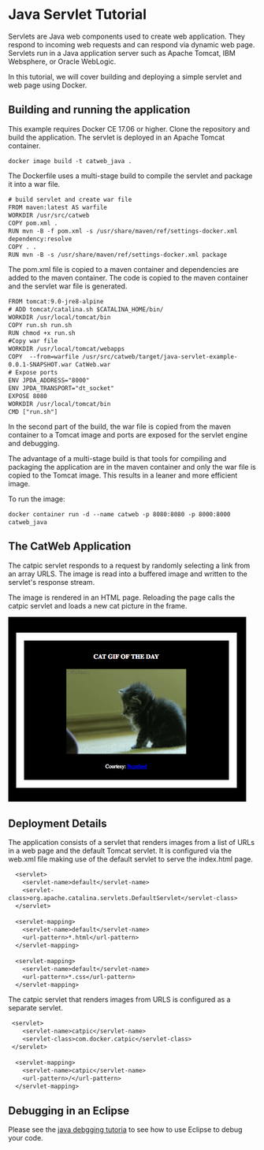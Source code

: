 # Java Servlet Tutorial

Servlets are Java web components used to create web application. They respond to incoming web requests and can respond via dynamic web page. Servlets run in a Java application server such as Apache Tomcat, IBM Websphere, or Oracle WebLogic.

In this tutorial, we will cover building and deploying a simple servlet and web page using Docker.

## Building and running the application

This example requires Docker CE 17.06 or higher. Clone the repository and build the application. The servlet is deployed in an Apache Tomcat container.

```
docker image build -t catweb_java .
```

The Dockerfile uses a multi-stage build to compile the servlet and package it into a war file.

```
# build servlet and create war file
FROM maven:latest AS warfile
WORKDIR /usr/src/catweb
COPY pom.xml .
RUN mvn -B -f pom.xml -s /usr/share/maven/ref/settings-docker.xml dependency:resolve
COPY . .
RUN mvn -B -s /usr/share/maven/ref/settings-docker.xml package
```
The pom.xml file is copied to a maven container and dependencies are added to the maven container. The code is copied to the maven container and the servlet war file is generated.
```
FROM tomcat:9.0-jre8-alpine
# ADD tomcat/catalina.sh $CATALINA_HOME/bin/
WORKDIR /usr/local/tomcat/bin
COPY run.sh run.sh
RUN chmod +x run.sh
#Copy war file
WORKDIR /usr/local/tomcat/webapps
COPY  --from=warfile /usr/src/catweb/target/java-servlet-example-0.0.1-SNAPSHOT.war CatWeb.war
# Expose ports
ENV JPDA_ADDRESS="8000"
ENV JPDA_TRANSPORT="dt_socket"
EXPOSE 8080
WORKDIR /usr/local/tomcat/bin
CMD ["run.sh"]
```
In the second part of the build, the war file is copied from the maven container to a Tomcat image and ports are exposed for the servlet engine and debugging.

The advantage of a multi-stage build is that tools for compiling and packaging the application are in the maven container and only the war file is copied to the Tomcat image. This results in a leaner and more efficient image.

To run the image:

````
docker container run -d --name catweb -p 8080:8080 -p 8000:8000 catweb_java
```` 
## The CatWeb Application

The catpic servlet responds to a request by randomly selecting a link from an array URLS. The image is read into a buffered image and written to the servlet's response stream.

The image is rendered in an HTML page. Reloading the page calls the catpic servlet and loads a new cat picture in the frame.

![](catpic.png)
## Deployment Details

The application consists of a servlet that renders images from a list of URLs in a web page and the default Tomcat servlet. It is configured via the web.xml file making use of the default servlet to serve the index.html page.

```
  <servlet>
    <servlet-name>default</servlet-name>
    <servlet-class>org.apache.catalina.servlets.DefaultServlet</servlet-class>
  </servlet>

  <servlet-mapping>
    <servlet-name>default</servlet-name>
    <url-pattern>*.html</url-pattern>
  </servlet-mapping>
  
  <servlet-mapping>
    <servlet-name>default</servlet-name>
    <url-pattern>*.css</url-pattern>
  </servlet-mapping>
```
The catpic servlet that renders images from URLS is configured as a separate servlet.
```
 <servlet>
    <servlet-name>catpic</servlet-name>
    <servlet-class>com.docker.catpic</servlet-class>
 </servlet>

  <servlet-mapping>
    <servlet-name>catpic</servlet-name>
    <url-pattern>/</url-pattern>
  </servlet-mapping> 
```
## Debugging in an Eclipse

Please see the [java debgging tutoria](https://github.com/docker/labs/blob/master/developer-tools/java-debugging/Eclipse-README.md#configure-remote-debugging) to see how to use Eclipse to debug your code.